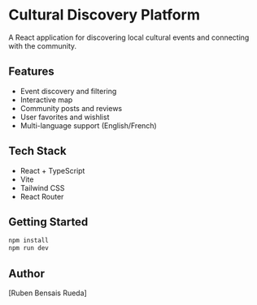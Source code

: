 # Cultural Discovery Platform

A React application for discovering local cultural events and connecting with the community.

## Features

- Event discovery and filtering
- Interactive map
- Community posts and reviews
- User favorites and wishlist
- Multi-language support (English/French)

## Tech Stack

- React + TypeScript
- Vite
- Tailwind CSS
- React Router

## Getting Started

```bash
npm install
npm run dev
```

## Author

[Ruben Bensais Rueda]
